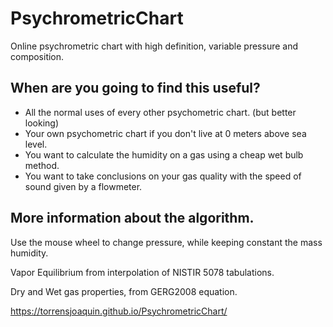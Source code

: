 # PsychrometricChart
Online psychrometric chart with high definition, variable pressure and composition.  

## When are you going to find this useful?

* All the normal uses of every other psychometric chart. (but better looking)  
* Your own psychometric chart if you don't live at 0 meters above sea level.  
* You want to calculate the humidity on a gas using a cheap wet bulb method.  
* You want to take conclusions on your gas quality with the speed of sound given by a flowmeter.  

## More information about the algorithm.

Use the mouse wheel to change pressure, while keeping constant the mass humidity.  

Vapor Equilibrium from interpolation of NISTIR 5078 tabulations.  

Dry and Wet gas properties, from GERG2008 equation.  

https://torrensjoaquin.github.io/PsychrometricChart/

